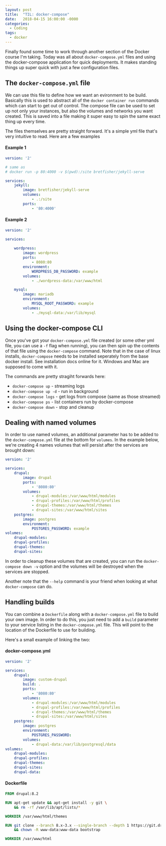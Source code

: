 ```yaml
---
layout: post
title:  "TIL: docker-compose"
date:   2018-04-15 16:00:00 -0000
categories:
  - Coding
tags:
  - docker
---
```

Finally found some time to work through another section of the Docker course I'm taking. Today was all about `docker-compose.yml` files and using the docker-compose application for quick deployments. It makes standing things up super quick with just a few configuration files.

## The `docker-compose.yml` file
We can use this file to define how we want an evironment to be build. Basically this is used to abstract all of the `docker container run` commands which can start to get out of control. The compose file can be used to set up not only your instances, but also the volumes and networks you want created. This is saved into a file making it super easy to spin the same exact thing up every time.

The files themselves are pretty straight forward. It's a simple yml file that's very intuitive to read. Here are a few examples

#### Example 1 
```yaml
version: '2'

# same as
# docker run -p 80:4000 -v $(pwd):/site bretfisher/jekyll-serve

services:
    jekyll:
        image: bretfisher/jekyll-serve
        volumes:
            - .:/site
        ports:
            - '80:4000'
```

#### Example 2
```yaml
version: '2'

services:
    
    wordpress:
        image: wordpress
        ports:
            - 8080:80
        environment:
            WORDPRESS_DB_PASSWORD: example
        volumes:
            - ./wordpress-data:/var/www/html

    mysql:
        image: mariadb
        environment:
            MYSQL_ROOT_PASSWORD: example
        volumes:
            - ./mysql-data:/var/lib/mysql
```

## Using the docker-compose CLI
Once you've got your `docker-compose.yml` file created (or some other yml file, you can use a `-f` flag when running), you can then spin up the contents of that file using the `docker-compose` command. Note that in the case of linux installs, `docker-compose` needs to be installed seperately from the base docker install. See installation docs online for it. Windows and Mac are supposed to come with it.

The commands are pretty stragiht forwards here:
* `docker-compose up` - streaming logs
* `docker-compose up -d` - run in background
* `docker-compose logs` - get logs from compose (same as those streamed)
* `docker-compose ps` - list containers run by docker-compose
* `docker-compose down` - stop and cleanup

## Dealing with named volumes
In order to use named volumes, an additional parameter has to be added to the `docker-compose.yml` file at the bottom for `volumes`. In the example below, we're creating 4 names volumes that will persist after the services are brought down:

```yaml
version: '2'

services:
    drupal:
        image: drupal
        ports:
            - '8080:80'
        volumes:
            - drupal-modules:/var/www/html/modules
            - drupal-profiles:/var/www/html/profiles
            - drupal-themes:/var/www/html/themes
            - drupal-sites:/var/www/html/sites
    postgres:
        image: postgres
        environment:
            POSTGRES_PASSWORD: example
volumes:
    drupal-modules:
    drupal-profiles:
    drupal-themes:
    drupal-sites:
```

In order to cleanup these volumes that are created, you can run the `docker-compose down -v` option and the volumes will be destroyed when the services are stopped.

Another note that the `--help` command is your friend when looking at what `docker-compose` can do.

## Handling builds
You can combine a `Dockerfile` along with a `docker-compose.yml` file to build your own image. In order to do this, you just need to add a `build` parameter to your service listing in the `docker-compose.yml` file. This will point to the location of the Dockerfile to use for building.

Here's a small example of linking the two:
#### docker-compose.yml
```yaml
version: '2'

services:
    drupal:
        image: custom-drupal
        build: .
        ports:
            - '8080:80'
        volumes:
            - drupal-modules:/var/www/html/modules
            - drupal-profiles:/var/www/html/profiles
            - drupal-themes:/var/www/html/themes
            - drupal-sites:/var/www/html/sites
    postgres:
        image: postgres
        environment:
            POSTGRES_PASSWORD: 
        volumes:
            - drupal-data:/var/lib/postgresql/data
volumes:
    drupal-modules:
    drupal-profiles:
    drupal-themes:
    drupal-sites:
    drupal-data:
```

#### Dockerfile
```Dockerfile
FROM drupal:8.2

RUN apt-get update && apt-get install -y git \
    && rm -rf /var/lib/apt/lists/*

WORKDIR /var/www/html/themes

RUN git clone --branch 8.x-3.x --single-branch --depth 1 https://git.drupal.org/project/bootstrap.git \
    && chown -R www-data:www-data bootstrap

WORKDIR /var/www/html
```